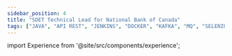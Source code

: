 ```yaml
---
sidebar_position: 4
title: "SDET Technical Lead for National Bank of Canada"
tags: ["JAVA", "API REST", "JENKINS", "DOCKER", "KAFKA", "MQ", "SELENIUM", "INTELLIJ", "MAVEN", "JIRA", "NEXUS", "GHERKIN", "SWAGGER", "PROWIDE", "UNIREST", "LOMBOK", "JACKSON", "SWIFT"]
---
```


import Experience from '@site/src/components/experience';

<Experience title={frontMatter.title} />